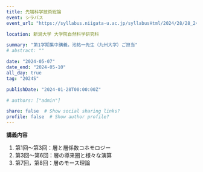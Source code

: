```yaml
---
title: 先端科学技術総論
event: シラバス
event_url: "https://syllabus.niigata-u.ac.jp/syllabusHtml/2024/28/28_240F3010_ja_JP.html"

location: 新潟大学 大学院自然科学研究科

summary: "第1学期集中講義，池祐一先生（九州大学）ご担当"
# abstract: ""

date: "2024-05-07"
date_end: "2024-05-10"
all_day: true
tag: "2024S"

publishDate: "2024-01-28T00:00:00Z"

# authors: ["admin"]

share: false  # Show social sharing links?
profile: false  # Show author profile?
---
```

**講義内容**
1. 第1回～第3回：層と層係数コホモロジー
2. 第3回～第6回：層の導来圏と様々な演算
3. 第7回，第8回：層のモース理論

